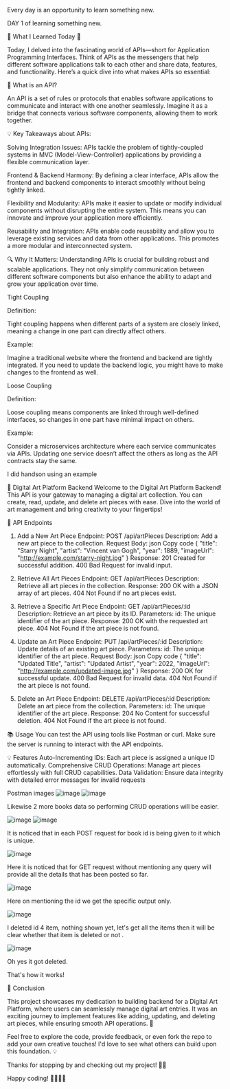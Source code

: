 Every day is an opportunity to learn something new.

DAY 1 of learning something new.

🌟 What I Learned Today 🌟

Today, I delved into the fascinating world of APIs—short for Application Programming Interfaces. Think of APIs as the messengers that help different software applications talk to each other and share data, features, and functionality. Here’s a quick dive into what makes APIs so essential:

🤔 What is an API?

An API is a set of rules or protocols that enables software applications to communicate and interact with one another seamlessly. Imagine it as a bridge that connects various software components, allowing them to work together.

💡 Key Takeaways about APIs:

Solving Integration Issues: APIs tackle the problem of tightly-coupled systems in MVC (Model-View-Controller) applications by providing a flexible communication layer.

Frontend & Backend Harmony: By defining a clear interface, APIs allow the frontend and backend components to interact smoothly without being tightly linked.

Flexibility and Modularity: APIs make it easier to update or modify individual components without disrupting the entire system. This means you can innovate and improve your application more efficiently.

Reusability and Integration: APIs enable code reusability and allow you to leverage existing services and data from other applications. This promotes a more modular and interconnected system.

🔍 Why It Matters:
Understanding APIs is crucial for building robust and scalable applications. They not only simplify communication between different software components but also enhance the ability to adapt and grow your application over time.

Tight Coupling

Definition:

Tight coupling happens when different parts of a system are closely linked, meaning a change in one part can directly affect others.

Example:

Imagine a traditional website where the frontend and backend are tightly integrated. If you need to update the backend logic, you might have to make changes to the frontend as well.

Loose Coupling

Definition:

Loose coupling means components are linked through well-defined interfaces, so changes in one part have minimal impact on others.

Example:

Consider a microservices architecture where each service communicates via APIs. Updating one service doesn’t affect the others as long as the API contracts stay the same.

I did handson using an example 

🎨 Digital Art Platform Backend
Welcome to the Digital Art Platform Backend! This API is your gateway to managing a digital art collection. You can create, read, update, and delete art pieces with ease. Dive into the world of art management and bring creativity to your fingertips!

📜 API Endpoints

1. Add a New Art Piece
Endpoint: POST /api/artPieces
Description: Add a new art piece to the collection.
Request Body:
json
Copy code
{
  "title": "Starry Night",
  "artist": "Vincent van Gogh",
  "year": 1889,
  "imageUrl": "http://example.com/starry-night.jpg"
}
Response:
201 Created for successful addition.
400 Bad Request for invalid input.

   
2. Retrieve All Art Pieces
Endpoint: GET /api/artPieces
Description: Retrieve all art pieces in the collection.
Response:
200 OK with a JSON array of art pieces.
404 Not Found if no art pieces exist.

   
3. Retrieve a Specific Art Piece
Endpoint: GET /api/artPieces/:id
Description: Retrieve an art piece by its ID.
Parameters:
id: The unique identifier of the art piece.
Response:
200 OK with the requested art piece.
404 Not Found if the art piece is not found.

   
4. Update an Art Piece
Endpoint: PUT /api/artPieces/:id
Description: Update details of an existing art piece.
Parameters:
id: The unique identifier of the art piece.
Request Body:
json
Copy code
{
  "title": "Updated Title",
  "artist": "Updated Artist",
  "year": 2022,
  "imageUrl": "http://example.com/updated-image.jpg"
}
Response:
200 OK for successful update.
400 Bad Request for invalid data.
404 Not Found if the art piece is not found.

   
5. Delete an Art Piece
Endpoint: DELETE /api/artPieces/:id
Description: Delete an art piece from the collection.
Parameters:
id: The unique identifier of the art piece.
Response:
204 No Content for successful deletion.
404 Not Found if the art piece is not found.

   
📚 Usage
You can test the API using tools like Postman or curl. Make sure the server is running to interact with the API endpoints.

💡 Features
Auto-Incrementing IDs: Each art piece is assigned a unique ID automatically.
Comprehensive CRUD Operations: Manage art pieces effortlessly with full CRUD capabilities.
Data Validation: Ensure data integrity with detailed error messages for invalid requests

Postman images
![image](https://github.com/user-attachments/assets/7adf314c-5324-4d1f-a84b-512cb509d3ea) ![image](https://github.com/user-attachments/assets/4f8168e8-05fd-4aa2-8369-69d2f2580ef9)

Likewise 2 more books data so performing CRUD operations will be easier.

![image](https://github.com/user-attachments/assets/8897bd82-9ef8-44fe-b9c9-8f46d3ce2aa1) ![image](https://github.com/user-attachments/assets/8b3cb984-3068-49e5-8c7f-91c7dd3b91bb)

It is noticed that in each POST request for book id is being given to it which is unique.

![image](https://github.com/user-attachments/assets/3686c6aa-a197-451b-a566-349ddca4af29)

Here it is noticed that for GET request without mentioning any query will provide all the details that has been posted so far.

![image](https://github.com/user-attachments/assets/a8766058-2600-4e67-b39c-80f726cea757)

Here on mentioning the id we get the specific output only.

![image](https://github.com/user-attachments/assets/606a4de2-be00-432a-a962-0286417a84b5) 

I deleted id 4 item, nothing shown yet, let's get all the items then it will be clear whether that item is deleted or not .

![image](https://github.com/user-attachments/assets/307354a7-2f1e-4292-9663-0a8e6ff12da8)

Oh yes it got deleted.

That's how it works! 

🎨 Conclusion

This project showcases my dedication to building backend for a Digital Art Platform, where users can seamlessly manage digital art entries. It was an exciting journey to implement features like adding, updating, and deleting art pieces, while ensuring smooth API operations. 🚀

Feel free to explore the code, provide feedback, or even fork the repo to add your own creative touches! I'd love to see what others can build upon this foundation. 💡

Thanks for stopping by and checking out my project! 🙏🎉

Happy coding! 👨‍💻👩‍💻








